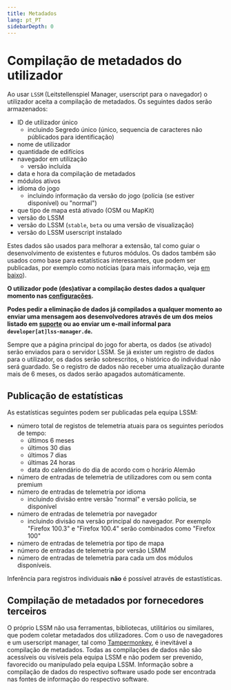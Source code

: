 ```yaml
---
title: Metadados
lang: pt_PT
sidebarDepth: 0
---
```


# Compilação de metadados do utilizador

Ao usar `LSSM` (Leitstellenspiel Manager, userscript para o navegador) o utilizador aceita a compilação de metadados. Os seguintes dados serão armazenados:

* ID de utilizador único
    * incluindo Segredo único (único, sequencia de caracteres não públicados para identificação)
* nome de utilizador
* quantidade de edifícios
* navegador em utilização
    * versão incluída
* data e hora da compilação de metadados
* módulos ativos
* idioma do jogo
    * incluindo informação da versão do jogo (polícia (se estiver disponível) ou "normal")
* que tipo de mapa está ativado (OSM ou MapKit)
* versão do LSSM
* versão do LSSM (`stable`, `beta` ou uma versão de visualização)
* versão do LSSM userscript instalado

Estes dados são usados para melhorar a extensão, tal como guiar o desenvolvimento de existentes e futuros módulos.
Os dados também são usados como base para estatísticas interessantes, que podem ser publicadas, por exemplo como notícias (para mais informação, veja [em baixo](#Publicação-de-estatísticas)).

**O utilizador pode (des)ativar a compilação destes dados a qualquer momento nas [configurações][docs.settings].**

**Podes pedir a eliminação de dados já compilados a qualquer momento ao enviar uma mensagem aos desenvolvedores através de um dos meios listado em [suporte][docs.support] ou ao enviar um e-mail informal para `developer[at]lss-manager.de`.**

Sempre que a página principal do jogo for aberta, os dados (se ativado) serão enviados para o servidor LSSM.
Se já exister um registro de dados para o utilizador, os dados serão sobrescritos, o histórico do individual não será guardado.
Se o registro de dados não receber uma atualização durante mais de 6 meses, os dados serão apagados automáticamente.

## Publicação de estatísticas

As estatísticas seguintes podem ser publicadas pela equipa LSSM:

* número total de registos de telemetria atuais para os seguintes períodos de tempo:
    * últimos 6 meses
    * últimos 30 dias
    * últimos 7 dias
    * últimas 24 horas
    * data do calendário do dia de acordo com o horário Alemão
* número de entradas de telemetria de utilizadores com ou sem conta premium
* número de entradas de telemetria por idioma
    * incluindo divisão entre versão "normal" e versão polícia, se disponível
* número de entradas de telemetria por navegador
    * incluindo divisão na versão principal do navegador. Por exemplo "Firefox 100.3" e "Firefox 100.4" serão combinados como "Firefox 100" 
* número de entradas de telemetria por tipo de mapa
* número de entradas de telemetria por versão LSMM
* número de entradas de telemetria para cada um dos módulos disponíveis.

Inferência para registros individuais **não** é possível através de estastísticas.

## Compilação de metadados por fornecedores terceiros

O próprio LSSM não usa ferramentas, bibliotecas, utilitários ou similares, que podem coletar metadados dos utilizadores.
Com o uso de navegadores e um userscript manager, tal como [Tampermonkey][tampermonkey], é inevitável a compilação de metadados.
Todas as compilações de dados não são acessíveis ou visíveis pela equipa LSSM e não podem ser prevenido, favorecido ou manipulado pela equipa LSSM.
Informação sobre a compilação de dados do respectivo software usado pode ser encontrada nas fontes de informação do respectivo software.

<!-- ==START_FOOTER== Do NOT edit anything below this line! Any edits will be removed as content is auto generated! -->
[lssm.status]: https://status.lss-manager.de/
[lssm.discord]: https://discord.gg/RcTNjpB
[lssm.userscript]: https://v4.lss-manager.de/lssm-v4.user.js
[lssm.donations]: https://donate.lss-manager.de/
[docs]: https://docs.lss-manager.de/
[docs.home]: /en_US/
[docs.apps]: /en_US/apps.md
[docs.appstore]: /en_US/appstore.md
[docs.bugs]: /en_US/bugs.md
[docs.error_report]: /en_US/error_report.md
[docs.faq]: /en_US/faq.md
[docs.metadata]: /en_US/metadata.md
[docs.other]: /en_US/other.md
[docs.settings]: /en_US/settings.md
[docs.suggestions]: /en_US/suggestions.md
[docs.support]: /en_US/support.md
[games.self]: https://missionchief.com
[tampermonkey]: https://tampermonkey.net/
[github]: https://github.com/LSS-Manager/LSSM-V.4
[github.issues]: https://github.com/LSS-Manager/LSSM-V.4/issues
[github.issues.open]: https://github.com/LSS-Manager/LSSM-V.4/issues?q=is%3Aissue+is%3Aopen+label%3Abug